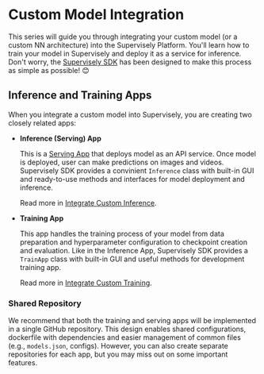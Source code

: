 # Custom Model Integration

This series will guide you through integrating your custom model (or a custom NN architecture) into the Supervisely Platform. You'll learn how to train your model in Supervisely and deploy it as a service for inference. Don't worry, the [Supervisely SDK](https://github.com/supervisely/supervisely) has been designed to make this process as simple as possible! 😊

## Inference and Training Apps

When you integrate a custom model into Supervisely, you are creating two closely related apps:

- **Inference (Serving) App**

    This is a [Serving App](/neural-networks/inference-and-deployment/supervisely-serving-apps.md) that deploys model as an API service. Once model is deployed, user can make predictions on images and videos. Supervisely SDK provides a convinient `Inference` class with built-in GUI and ready-to-use methods and interfaces for model deployment and inference.

    Read more in [Integrate Custom Inference](./integrate-custom-inference.md).

- **Training App**

    This app handles the training process of your model from data preparation and hyperparameter configuration to checkpoint creation and evaluation. Like in the Inference App, Supervisely SDK provides a `TrainApp` class with built-in GUI and useful methods for development training app.

    Read more in [Integrate Custom Training](./integrate-custom-training.md).

### Shared Repository

We recommend that both the training and serving apps will be implemented in a single GitHub repository. This design enables shared configurations, dockerfile with dependencies and easier management of common files (e.g., `models.json`, configs). However, you can also create separate repositories for each app, but you may miss out on some important features.
